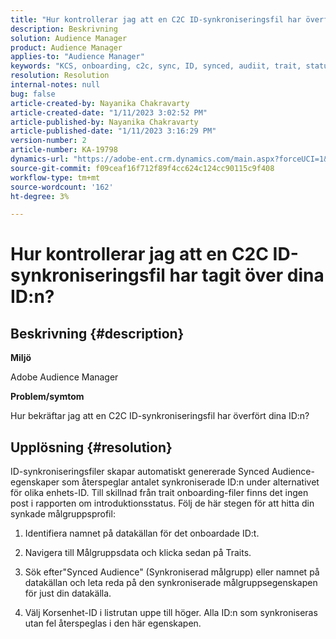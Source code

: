 ```yaml
---
title: "Hur kontrollerar jag att en C2C ID-synkroniseringsfil har överfört dina ID:n?"
description: Beskrivning
solution: Audience Manager
product: Audience Manager
applies-to: "Audience Manager"
keywords: "KCS, onboarding, c2c, sync, ID, synced, audiit, trait, status, report"
resolution: Resolution
internal-notes: null
bug: false
article-created-by: Nayanika Chakravarty
article-created-date: "1/11/2023 3:02:52 PM"
article-published-by: Nayanika Chakravarty
article-published-date: "1/11/2023 3:16:29 PM"
version-number: 2
article-number: KA-19798
dynamics-url: "https://adobe-ent.crm.dynamics.com/main.aspx?forceUCI=1&pagetype=entityrecord&etn=knowledgearticle&id=8e25c401-c191-ed11-aad1-6045bd006e5a"
source-git-commit: f09ceaf16f712f89f4cc624c124cc90115c9f408
workflow-type: tm+mt
source-wordcount: '162'
ht-degree: 3%

---
```


# Hur kontrollerar jag att en C2C ID-synkroniseringsfil har tagit över dina ID:n?

## Beskrivning {#description}


<b>Miljö</b>

Adobe Audience Manager

<b>Problem/symtom</b>

Hur bekräftar jag att en C2C ID-synkroniseringsfil har överfört dina ID:n?




## Upplösning {#resolution}


ID-synkroniseringsfiler skapar automatiskt genererade Synced Audience-egenskaper som återspeglar antalet synkroniserade ID:n under alternativet för olika enhets-ID. Till skillnad från trait onboarding-filer finns det ingen post i rapporten om introduktionsstatus. Följ de här stegen för att hitta din synkade målgruppsprofil:

1) Identifiera namnet på datakällan för det onboardade ID:t.

2) Navigera till Målgruppsdata och klicka sedan på Traits.

3) Sök efter&quot;Synced Audience&quot; (Synkroniserad målgrupp) eller namnet på datakällan och leta reda på den synkroniserade målgruppsegenskapen för just din datakälla.

4) Välj Korsenhet-ID i listrutan uppe till höger. Alla ID:n som synkroniseras utan fel återspeglas i den här egenskapen.
